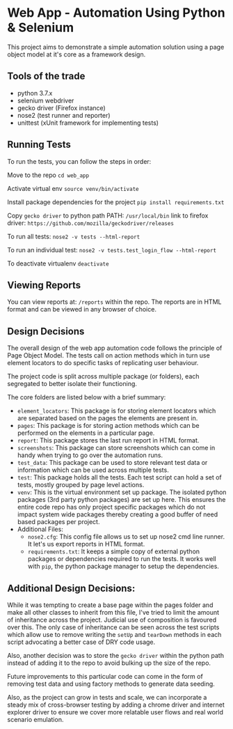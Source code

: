 # Web App - Automation Using Python & Selenium

This project aims to demonstrate a simple automation solution using
a page object model at it's core as a framework design.

## Tools of the trade
 * python 3.7.x
 * selenium webdriver
 * gecko driver (Firefox instance)
 * nose2 (test runner and reporter)
 * unittest (xUnit framework for implementing tests)

## Running Tests
To run the tests, you can follow the steps in order:

Move to the repo
`cd web_app`

Activate virtual env
`source venv/bin/activate`

Install package dependencies for the project
`pip install requirements.txt`

Copy `gecko driver` to python path
PATH: `/usr/local/bin`
link to firefox driver: 
`https://github.com/mozilla/geckodriver/releases`

To run all tests: 
`nose2 -v tests --html-report`

To run an individual test: 
`nose2 -v tests.test_login_flow --html-report`

To deactivate virtualenv
`deactivate`

## Viewing Reports
You can view reports at: `/reports` within the repo. The reports are
in HTML format and can be viewed in any browser of choice.

## Design Decisions
The overall design of the web app automation code follows the principle
of Page Object Model. 
The tests call on action methods which in turn use element locators
to do specific tasks of replicating user behaviour.

The project code is split across multiple package (or folders), each
segregated to better isolate their functioning. 

The core folders are listed below with a brief summary:

 * `element_locators`: This package is for storing element locators which
 are separated based on the pages the elements are present in.
 * `pages`: This package is for storing action methods which can be
 performed on the elements in a particular page.
 * `report`: This package stores the last run report in HTML format.
 * `screenshots`: This package can store screenshots which can come
 in handy when trying to go over the automation runs.
 * `test_data`: This package can be used to store relevant test data
 or information which can be used across multiple tests.
 * `test`: This package holds all the tests. Each test script can hold
 a set of tests, mostly grouped by page level actions.
 * `venv`: This is the virtual environment set up package. The isolated
 python packages (3rd party python packages) are set up here. This 
 ensures the entire code repo has only project specific packages which
 do not impact system wide packages thereby creating a good buffer of
 need based packages per project.
 * Additional Files:
    * `nose2.cfg`: This config file allows us to set up nose2 cmd line
    runner. It let's us export reports in HTML format.
    * `requirements.txt`: It keeps a simple copy of external python 
    packages or dependencies required to run the tests. It works well
    with `pip`, the python package manager to setup the dependencies.
    
    
## Additional Design Decisions:

While it was tempting to create a base page within the pages folder
and make all other classes to inherit from this file, I've tried to 
limit the amount of inheritance across the project. Judicial use of
composition is favoured over this. The only case of inheritance can 
be seen across the test scripts which allow use to remove writing the
`setUp` and `tearDown` methods in each script advocating a better case
of DRY code usage.

Also, another decision was to store the `gecko driver` within the python
path instead of adding it to the repo to avoid bulking up the size of
the repo. 

Future improvements to this particular code can come in the form of
removing test data and using factory methods to generate data seeding.

Also, as the project can grow in tests and scale, we can incorporate
a steady mix of cross-browser testing by adding a chrome driver and
internet explorer driver to ensure we cover more relatable user flows
and real world scenario emulation.
